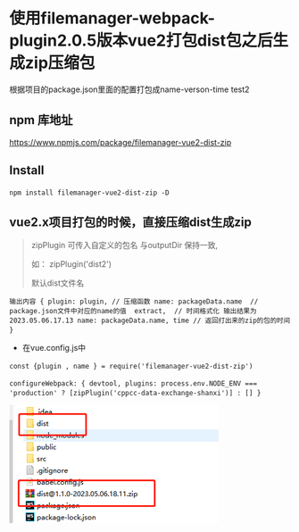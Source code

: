 
# 使用filemanager-webpack-plugin2.0.5版本vue2打包dist包之后生成zip压缩包
根据项目的package.json里面的配置打包成name-verson-time
test2
## npm 库地址
https://www.npmjs.com/package/filemanager-vue2-dist-zip

## Install

` npm install filemanager-vue2-dist-zip -D `

## vue2.x项目打包的时候，直接压缩dist生成zip
> zipPlugin 可传入自定义的包名 与outputDir 保持一致,
> 
> 如： zipPlugin('dist2')
> 
> 默认dist文件名

`输出内容 {
plugin: plugin, // 压缩函数
name: packageData.name  // package.json文件中对应的name的值 
extract,  // 时间格式化 输出结果为 2023.05.06.17.13
name: packageData.name,
time // 返回打出来的zip的包的时间
}`
- 在vue.config.js中

`const {plugin , name } = require('filemanager-vue2-dist-zip')`

`
configureWebpack: {
devtool,
plugins: process.env.NODE_ENV === 'production' ? [zipPlugin('cppcc-data-exchange-shanxi')] : []
}
`

![img.png](md/img.png)
